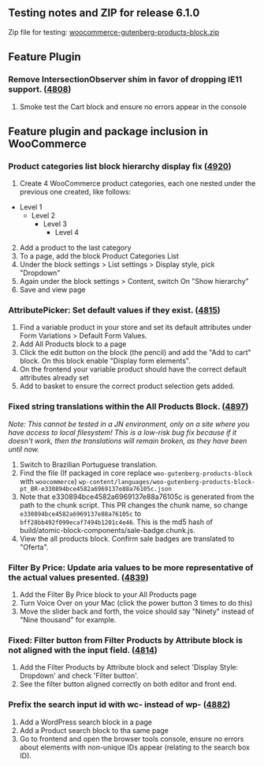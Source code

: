 ## Testing notes and ZIP for release 6.1.0

Zip file for testing: [woocommerce-gutenberg-products-block.zip](https://github.com/woocommerce/woocommerce-gutenberg-products-block/files/7329441/woocommerce-gutenberg-products-block.zip)

## Feature Plugin
### Remove IntersectionObserver shim in favor of dropping IE11 support. ([4808](https://github.com/woocommerce/woocommerce-gutenberg-products-block/pull/4808))
1. Smoke test the Cart block and ensure no errors appear in the console

## Feature plugin and package inclusion in WooCommerce

### Product categories list block hierarchy display fix ([4920](https://github.com/woocommerce/woocommerce-gutenberg-products-block/pull/4920))
1. Create 4 WooCommerce product categories, each one nested under the previous one created, like follows:
- Level 1
  - Level 2
    - Level 3
      - Level 4
2. Add a product to the last category
3. To a page, add the block Product Categories List
4. Under the block settings > List settings > Display style, pick "Dropdown"
5. Again under the block settings > Content, switch On "Show hierarchy"
6. Save and view page

### AttributePicker: Set default values if they exist. ([4815](https://github.com/woocommerce/woocommerce-gutenberg-products-block/pull/4815))
1. Find a variable product in your store and set its default attributes under Form Variations > Default Form Values.
2. Add All Products block to a page
3. Click the edit button on the block (the pencil) and add the "Add to cart" block. On this block enable "Display form elements".
4. On the frontend your variable product should have the correct default attributes already set
5. Add to basket to ensure the correct product selection gets added.

### Fixed string translations within the All Products Block. ([4897](https://github.com/woocommerce/woocommerce-gutenberg-products-block/pull/4897))
*Note: This cannot be tested in a JN environment, only on a site where you have access to local filesystem! This is a low-risk bug fix because if it doesn't work, then the translations will remain broken, as they have been until now.*
1. Switch to Brazilian Portuguese translation.
2. Find the file (If packaged in core replace `woo-gutenberg-products-block` with `woocommerce`) `wp-content/languages/woo-gutenberg-products-block-pt_BR-e330894bce4582a6969137e88a76105c.json`
3. Note that e330894bce4582a6969137e88a76105c is generated from the path to the chunk script. This PR changes the chunk name, so change `e330894bce4582a6969137e88a76105c` to `bff28bb492f099ecaf7494b1201c4e46`. This is the md5 hash of build/atomic-block-components/sale-badge.chunk.js.
4. View the all products block. Confirm sale badges are translated to "Oferta".  

### Filter By Price: Update aria values to be more representative of the actual values presented. ([4839](https://github.com/woocommerce/woocommerce-gutenberg-products-block/pull/4839))
1. Add the Filter By Price block to your All Products page
2. Turn Voice Over on your Mac (click the power button 3 times to do this)
3. Move the slider back and forth, the voice should say "Ninety" instead of "Nine thousand" for example.

### Fixed: Filter button from Filter Products by Attribute block is not aligned with the input field. ([4814](https://github.com/woocommerce/woocommerce-gutenberg-products-block/pull/4814))
1. Add the Filter Products by Attribute block and select 'Display Style: Dropdown' and check 'Filter button'.
2. See the filter button aligned correctly on both editor and front end.

### Prefix the search input id with wc- instead of wp- ([4882](https://github.com/woocommerce/woocommerce-gutenberg-products-block/pull/4882))
1. Add a WordPress search block in a page
2. Add a Product search block to tha same page
3. Go to frontend and open the browser tools console, ensure no errors about elements with non-unique IDs appear (relating to the search box ID).
